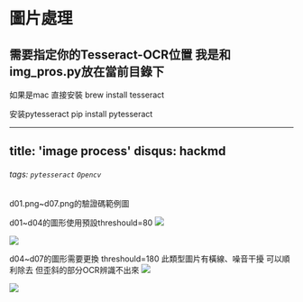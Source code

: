圖片處理
===

## 需要指定你的Tesseract-OCR位置 我是和img_pros.py放在當前目錄下

如果是mac 
直接安裝 brew install tesseract

安装pytesseract
pip install pytesseract

---
title: 'image process'
disqus: hackmd
---


###### tags: `pytesseract` `Opencv`

d01.png~d07.png的驗證碼範例圖

d01~d04的圖形使用預設threshould=80 
![](https://i.imgur.com/0pfQQsr.png)

![](https://i.imgur.com/z4aYaQX.png)

d04~d07的圖形需要更換 threshould=180
此類型圖片有橫線、噪音干擾 可以順利除去
但歪斜的部分OCR辨識不出來
![](https://i.imgur.com/N3Zem9s.png)

![](https://i.imgur.com/LDnA0tV.png)



